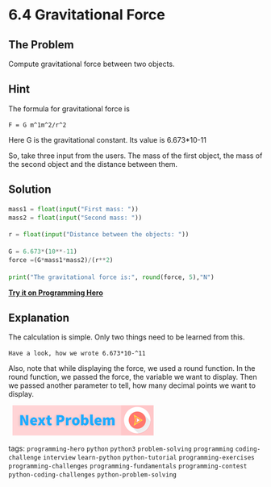 # 6.4 Gravitational Force

## The Problem
Compute gravitational force between two objects. 

## Hint
The formula for gravitational force is 

`F = G m^1m^2/r^2`

Here G is the gravitational constant. Its value is 6.673*10-11

So, take three input from the users. The mass of the first object, the mass of the second object and the distance between them.  

## Solution

```python
mass1 = float(input("First mass: "))
mass2 = float(input("Second mass: "))
 
r = float(input("Distance between the objects: "))
 
G = 6.673*(10**-11)
force =(G*mass1*mass2)/(r**2)
 
print("The gravitational force is:", round(force, 5),"N")
```
 
**[Try it on Programming Hero](https://play.google.com/store/apps/details?id=com.learnprogramming.codecamp)**

## Explanation
The calculation is simple. Only two things need to be learned from this. 

`Have a look, how we wrote 6.673*10-^11`

Also, note that while displaying the force, we used a round function. In the round function, we passed the force, the variable we want to display. Then we passed another parameter to tell, how many decimal points we want to display. 


&nbsp;
[![Next Page](../assets/next-button.png)](Triangle-Area.md)
&nbsp;

tags:  `programming-hero`  `python`  `python3`  `problem-solving`  `programming`  `coding-challenge`  `interview`  `learn-python`  `python-tutorial`  `programming-exercises`  `programming-challenges`  `programming-fundamentals`  `programming-contest`  `python-coding-challenges`  `python-problem-solving`